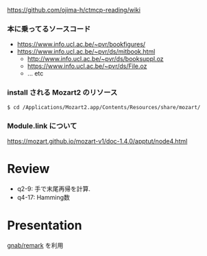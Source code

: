 https://github.com/ojima-h/ctmcp-reading/wiki


### 本に乗ってるソースコード

* https://www.info.ucl.ac.be/~pvr/bookfigures/
* https://www.info.ucl.ac.be/~pvr/ds/mitbook.html
  * http://www.info.ucl.ac.be/~pvr/ds/booksuppl.oz
  * https://www.info.ucl.ac.be/~pvr/ds/File.oz
  * ... etc


### install される Mozart2 のリソース

```
$ cd /Applications/Mozart2.app/Contents/Resources/share/mozart/
```


### Module.link について

https://mozart.github.io/mozart-v1/doc-1.4.0/apptut/node4.html

Review
========================

* q2-9: 手で末尾再帰を計算.
* q4-17: Hamming数


Presentation
=======================

[gnab/remark](https://github.com/gnab/remark) を利用
